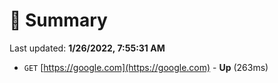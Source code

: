 # 📖 Summary
Last updated: **1/26/2022, 7:55:31 AM**

- `GET` [https://google.com](https://google.com) - **Up** (263ms)
